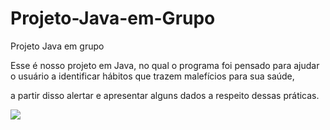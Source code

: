 # Projeto-Java-em-Grupo
Projeto Java em grupo
<p>Esse é nosso projeto em Java, no qual o programa foi pensado para ajudar o usuário a identificar hábitos que trazem malefícios para sua saúde,</p> a partir disso alertar e apresentar alguns dados a respeito dessas práticas.
<p><img src = "https://cdn.discordapp.com/attachments/954033698012033136/962847059801673798/unknown.png"></p>

